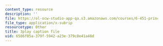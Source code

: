 ```yaml
---
content_type: resource
description: ''
file: https://ol-ocw-studio-app-qa.s3.amazonaws.com/courses/6-451-principles-of-digital-communication-ii-spring-2005/6586f05a379f5942a23e379c8e41a48d_zWZCMrKIikw.vtt
file_type: application/x-subrip
resourcetype: Other
title: 3play caption file
uid: 6586f05a-379f-5942-a23e-379c8e41a48d
---
```

